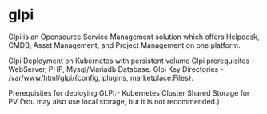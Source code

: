 # glpi
Glpi is an Opensource Service Management solution which offers Helpdesk, CMDB, Asset Management, and Project Management on one platform.

Glpi Deployment on Kubernetes with persistent volume
Glpi prerequisites - WebServer, PHP, Mysql/Mariadb Database.
Glpi Key Directories - /var/www/html/glpi/{config, plugins, marketplace.Files}.

Prerequisites for deploying GLPI:-
Kubernetes Cluster 
Shared Storage for PV (You may also use local storage, but it is not recommended.)
